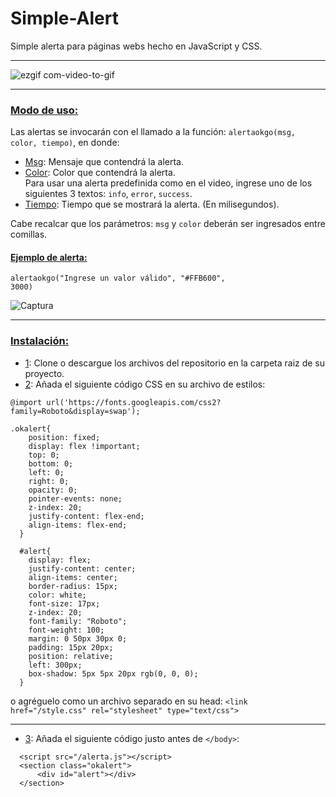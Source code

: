 # Simple-Alert
Simple alerta para páginas webs hecho en JavaScript y CSS.
***  
![ezgif com-video-to-gif](https://user-images.githubusercontent.com/75407068/221650829-351c072f-2ee1-4a01-9fa2-769a29415dc8.gif)

***  
### <ins>Modo de uso:</ins>  

Las alertas se invocarán con el llamado a la función: <code>alertaokgo(msg, color, tiempo)</code>, en donde:  
- <ins>Msg</ins>: Mensaje que contendrá la alerta.
- <ins>Color</ins>: Color que contendrá la alerta.  
    Para usar una alerta predefinida como en el video, ingrese uno de los siguientes 3 textos: <code>info</code>, <code>error</code>, <code>success</code>.
- <ins>Tiempo</ins>: Tiempo que se mostrará la alerta. (En milisegundos).

Cabe recalcar que los parámetros: <code>msg</code> y <code>color</code> deberán ser ingresados entre comillas.  
#### <ins>Ejemplo de alerta:</ins>  
<code>alertaokgo("Ingrese un valor válido", "#FFB600", 3000)</code>  

![Captura](https://user-images.githubusercontent.com/75407068/221650680-facbafc8-5e76-4279-950b-9e600c3b8f4c.PNG)
***
### <ins>Instalación:</ins>  
- <ins>1</ins>: Clone o descargue los archivos del repositorio en la carpeta raiz de su proyecto.  
- <ins>2</ins>: Añada el siguiente código CSS en su archivo de estilos:  
```
@import url('https://fonts.googleapis.com/css2?family=Roboto&display=swap');

.okalert{
    position: fixed;
    display: flex !important;
    top: 0;
    bottom: 0;
    left: 0;
    right: 0;
    opacity: 0;
    pointer-events: none;
    z-index: 20;
    justify-content: flex-end;
    align-items: flex-end;
  }
  
  #alert{
    display: flex;
    justify-content: center;
    align-items: center;
    border-radius: 15px;
    color: white;
    font-size: 17px;
    z-index: 20;
    font-family: "Roboto";
    font-weight: 100;
    margin: 0 50px 30px 0;
    padding: 15px 20px;
    position: relative;
    left: 300px;
    box-shadow: 5px 5px 20px rgb(0, 0, 0);
  }
  ```  
  o agréguelo como un archivo separado en su head: ```<link href="/style.css" rel="stylesheet" type="text/css">```  
  ___
  - <ins>3</ins>: Añada el siguiente código justo antes de ```</body>```:  
  ```
    <script src="/alerta.js"></script>
    <section class="okalert">
        <div id="alert"></div>
    </section>
  ```
